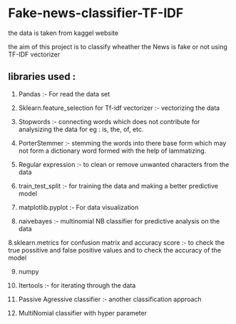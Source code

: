 # Fake-news-classifier-TF-IDF

the data is taken from kaggel website 

the aim of this project is to classify wheather the News is fake or not using TF-IDF vectorizer

## libraries used : 
1. Pandas :- For read the data set

2. Sklearn.feature_selection for Tf-idf vectorizer :- vectorizing the data 

3. Stopwords :- connecting words which does not contribute for analysizing the data for eg : is, the, of, etc.

4. PorterStemmer :- stemming the words into there base form which may not form a dictionary word formed with the help of lammatizing.

5. Regular expression :- to clean or remove unwanted characters from the data 

5. train_test_split :- for training the data and making a better predictive model

6. matplotlib.pyplot :- For data visualization

7. naivebayes :- multinomial NB classifier for predictive analysis on the data

8.sklearn.metrics for confusion matrix and accuracy score :- to check the true possitive and false positive values and to check the accuracy of the model

9. numpy 

10. Itertools :- for iterating through the data

11. Passive Agressive classifier :- another classification approach

12. MultiNomial classifier with hyper parameter
